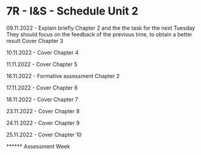 # 7R - I&S - Schedule Unit 2

09.11.2022 - Explain briefly Chapter 2 and the the task for the next Tuesday
		They should focus on the feedback of the previous time, to obtain
		a better result
		Cover Chapter 3

10.11.2022 - Cover Chapter 4

11.11.2022 - Cover Chapter 5

16.11.2022 - Formative assessment Chapter 2

17.11.2022 - Cover Chapter 6

18.11.2022 - Cover Chapter 7

23.11.2022 - Cover Chapter 8

24.11.2022 - Cover Chapter 9

25.11.2022 - Cover Chapter 10

****** Assessment Week

